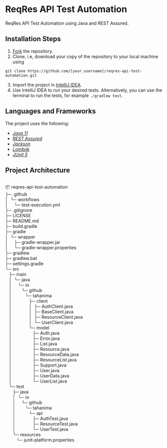 # ReqRes API Test Automation

ReqRes API Test Automation using Java and REST Assured.

## Installation Steps

1. [Fork](https://github.com/Tahanima/reqres-api-test-automation/fork) the repository.
2. Clone, i.e, download your copy of the repository to your local machine using
```
git clone https://github.com/[your_username]/reqres-api-test-automation.git
```
3. Import the project in [IntelliJ IDEA](https://www.jetbrains.com/idea/download/).
4. Use IntelliJ IDEA to run your desired tests. Alternatively, you can use the terminal to run the tests, for example `./gradlew test`.

## Languages and Frameworks

The project uses the following:

- *[Java 11](https://openjdk.java.net/projects/jdk/11/)*
- *[REST Assured](https://rest-assured.io/)*
- *[Jackson](https://github.com/FasterXML/jackson)*
- *[Lombok](https://projectlombok.org/)*
- *[JUnit 5](https://junit.org/junit5/)*

## Project Architecture

```bash
```
📦 reqres-api-test-automation  
├─ .github  
│  └─ workflows  
│     └─ test-execution.yml  
├─ .gitignore  
├─ LICENSE  
├─ README.md  
├─ build.gradle  
├─ gradle  
│  └─ wrapper  
│     ├─ gradle-wrapper.jar  
│     └─ gradle-wrapper.properties  
├─ gradlew  
├─ gradlew.bat  
├─ settings.gradle  
└─ src  
   ├─ main  
   │  └─ java  
   │     └─ io  
   │        └─ github  
   │           └─ tahanima  
   │              ├─ client  
   │              │  ├─ AuthClient.java  
   │              │  ├─ BaseClient.java  
   │              │  ├─ ResourceClient.java  
   │              │  └─ UserClient.java  
   │              └─ model  
   │                 ├─ Auth.java  
   │                 ├─ Error.java  
   │                 ├─ List.java  
   │                 ├─ Resource.java  
   │                 ├─ ResourceData.java  
   │                 ├─ ResourceList.java  
   │                 ├─ Support.java  
   │                 ├─ User.java  
   │                 ├─ UserData.java  
   │                 └─ UserList.java  
   └─ test  
      ├─ java  
      │  └─ io  
      │     └─ github  
      │        └─ tahanima  
      │           └─ api  
      │              ├─ AuthTest.java  
      │              ├─ ResourceTest.java  
      │              └─ UserTest.java  
      └─ resources  
         └─ junit-platform.properties  
```
